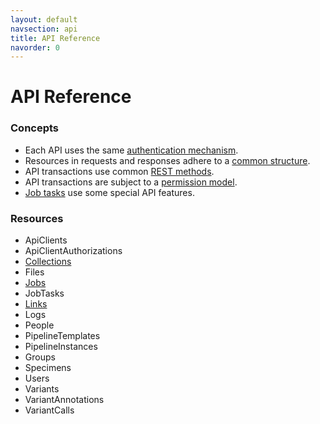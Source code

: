 ```yaml
---
layout: default
navsection: api
title: API Reference
navorder: 0
---
```


# API Reference

### Concepts

* Each API uses the same [authentication mechanism](authentication.html).
* Resources in requests and responses adhere to a [common structure](resources.html).
* API transactions use common [REST methods](methods.html).
* API transactions are subject to a [permission model](permission-model.html).
* [Job tasks](job-task.html) use some special API features.

### Resources

* ApiClients
* ApiClientAuthorizations
* [Collections](Collections.html)
* Files
* [Jobs](Jobs.html)
* JobTasks
* [Links](Links.html)
* Logs
* People
* PipelineTemplates
* PipelineInstances
* Groups
* Specimens
* Users
* Variants
* VariantAnnotations
* VariantCalls
